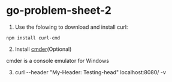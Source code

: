 # go-problem-sheet-2

1. Use the folowing to download and install curl:
```
npm install curl-cmd
```

2. Install [cmder](https://github.com/cmderdev/cmder/releases/download/v1.3.2/cmder_mini.zip)(Optional)

cmder is a console emulator for Windows

3. curl --header "My-Header: Testing-head" localhost:8080/ -v
